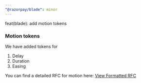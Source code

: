 ```yaml
---
"@razorpay/blade": minor
---
```


feat(blade): add motion tokens

### Motion tokens
We have added tokens for
1. Delay
2. Duration
3. Easing

You can find a detailed RFC for motion here: [View Formatted RFC](https://github.com/razorpay/blade/blob/rfc/2022-03-22-motion-rfc/rfcs/2022-03-22-motion-rfc.md)
